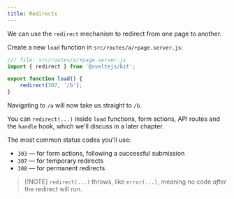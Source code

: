 ```yaml
---
title: Redirects
---
```


We can use the `redirect` mechanism to redirect from one page to another.

Create a new `load` function in `src/routes/a/+page.server.js`:

```js
/// file: src/routes/a/+page.server.js
import { redirect } from '@sveltejs/kit';

export function load() {
	redirect(307, '/b');
}
```

Navigating to `/a` will now take us straight to `/b`.

You can `redirect(...)` inside `load` functions, form actions, API routes and the `handle` hook, which we'll discuss in a later chapter.

The most common status codes you'll use:

- `303` — for form actions, following a successful submission
- `307` — for temporary redirects
- `308` — for permanent redirects

> [!NOTE] `redirect(...)` throws, like `error(...)`, meaning no code _after_ the redirect will run.
